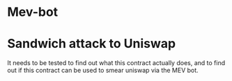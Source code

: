 # Mev-bot

# Sandwich attack to Uniswap

It needs to be tested to find out what this contract actually does, and to find out if this contract can be used to smear uniswap via the MEV bot.
